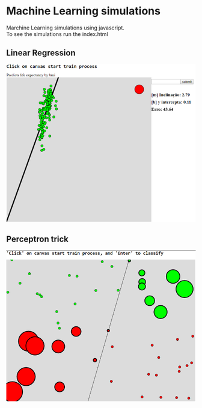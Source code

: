 # Machine Learning simulations

Marchine Learning simulations using javascript. <br/> 
To see the simulations run the index.html

## Linear Regression

<img src="images/regression.png" width="600px" alt="Linear Regression example">

## Perceptron trick

<img src="images/perceptron.png" width="600px" alt="Linear Regression example">